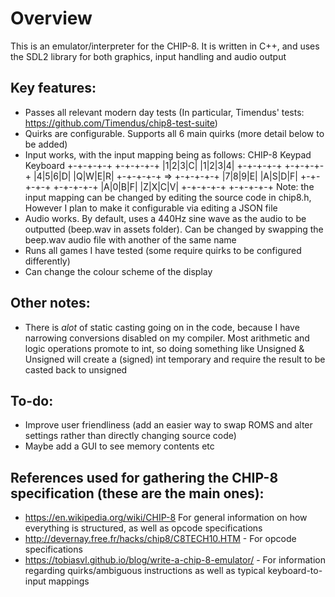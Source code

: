 # Overview
This is an emulator/interpreter for the CHIP-8. It is written in C++, and uses the SDL2 library for both graphics, input handling and audio output

## Key features:
- Passes all relevant modern day tests (In particular, Timendus' tests: https://github.com/Timendus/chip8-test-suite)
- Quirks are configurable. Supports all 6 main quirks (more detail below to be added)
- Input works, with the input mapping being as follows:
   CHIP-8 Keypad  Keyboard
     +-+-+-+-+    +-+-+-+-+
     |1|2|3|C|    |1|2|3|4|
     +-+-+-+-+    +-+-+-+-+
     |4|5|6|D|    |Q|W|E|R|
     +-+-+-+-+ => +-+-+-+-+
     |7|8|9|E|    |A|S|D|F|
     +-+-+-+-+    +-+-+-+-+
     |A|0|B|F|    |Z|X|C|V|
     +-+-+-+-+    +-+-+-+-+
  Note: the input mapping can be changed by editing the source code in chip8.h, However I plan to make it configurable via editing a JSON file
- Audio works. By default, uses a 440Hz sine wave as the audio to be outputted (beep.wav in assets folder). Can be changed by swapping the beep.wav audio file with another of the same name
- Runs all games I have tested (some require quirks to be configured differently)
- Can change the colour scheme of the display

## Other notes:
- There is *alot* of static casting going on in the code, because I have narrowing conversions disabled on my compiler. Most arithmetic and logic operations promote to int, so doing something like Unsigned & Unsigned will create a (signed) int temporary and require the result to be casted back to unsigned

## To-do:
- Improve user friendliness (add an easier way to swap ROMS and alter settings rather than directly changing source code)
- Maybe add a GUI to see memory contents etc

## References used for gathering the CHIP-8 specification (these are the main ones):
- https://en.wikipedia.org/wiki/CHIP-8 For general information on how everything is structured, as well as opcode specifications
- http://devernay.free.fr/hacks/chip8/C8TECH10.HTM - For opcode specifications
- https://tobiasvl.github.io/blog/write-a-chip-8-emulator/ - For information regarding quirks/ambiguous instructions as well as typical keyboard-to-input mappings
